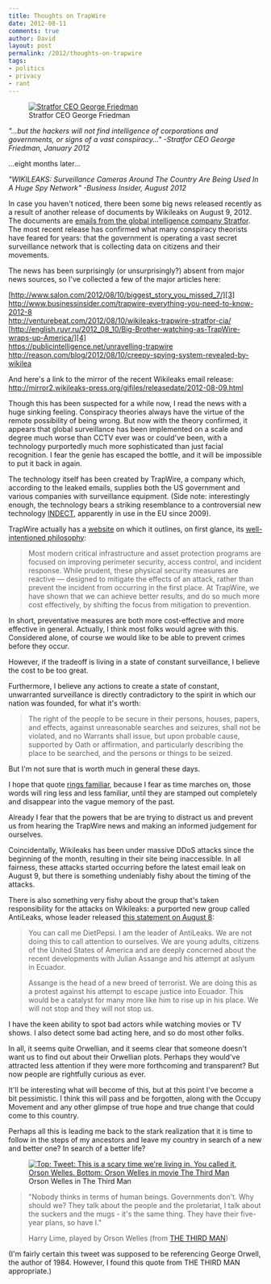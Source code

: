 ```yaml
---
title: Thoughts on TrapWire
date: 2012-08-11
comments: true
author: David
layout: post
permalink: /2012/thoughts-on-trapwire
tags:
- politics
- privacy
- rant
---
```


<figure itemprop="image" itemscope="" itemtype="http://schema.org/ImageObject" class="center">
    <meta itemprop="width" content="817" />
    <meta itemprop="height" content="1000" />
    <meta itemprop="url" content="http://davidbcalhoun.com/wp-content/uploads/2012/08/george-friedman-stratfor.jpg" />
    <a href="http://davidbcalhoun.com/wp-content/uploads/2012/08/george-friedman-stratfor.jpg">
        <img itemprop="contentUrl" src="http://davidbcalhoun.com/wp-content/uploads/2012/08/george-friedman-stratfor.jpg" alt="Stratfor CEO George Friedman" />
    </a>
    <figcaption itemprop="caption">Stratfor CEO George Friedman</figcaption>
</figure>

*"...but the hackers will not find intelligence of corporations and governments, or signs of a vast conspiracy..." -Stratfor CEO George Friedman, January 2012*

...eight months later...

*"WIKILEAKS: Surveillance Cameras Around The Country Are Being Used In A Huge Spy Network" -Business Insider, August 2012*

In case you haven't noticed, there been some big news released recently as a result of another release of documents by Wikileaks on August 9, 2012. The documents are [emails from the global intelligence company Stratfor][2]. The most recent release has confirmed what many conspiracy theorists have feared for years: that the government is operating a vast secret surveillance network that is collecting data on citizens and their movements.

The news has been surprisingly (or unsurprisingly?) absent from major news sources, so I've collected a few of the major articles here:

[http://www.salon.com/2012/08/10/biggest_story_you_missed_7/][3]  
<http://www.businessinsider.com/trapwire-everything-you-need-to-know-2012-8>  
<http://venturebeat.com/2012/08/10/wikileaks-trapwire-stratfor-cia/>  
[http://english.ruvr.ru/2012_08_10/Big-Brother-watching-as-TrapWire-wraps-up-America/][4]  
<https://publicintelligence.net/unravelling-trapwire>  
<http://reason.com/blog/2012/08/10/creepy-spying-system-revealed-by-wikilea>

And here's a link to the mirror of the recent Wikileaks email release: <http://mirror2.wikileaks-press.org/gifiles/releasedate/2012-08-09.html>

Though this has been suspected for a while now, I read the news with a huge sinking feeling. Conspiracy theories always have the virtue of the remote possibility of being wrong. But now with the theory confirmed, it appears that global surveillance has been implemented on a scale and degree much worse than CCTV ever was or could've been, with a technology purportedly much more sophisticated than just facial recognition. I fear the genie has escaped the bottle, and it will be impossible to put it back in again.

The technology itself has been created by TrapWire, a company which, according to the leaked emails, supplies both the US government and various companies with surveillance equipment. (Side note: interestingly enough, the technology bears a striking resemblance to a controversial new technology [INDECT][5], apparently in use in the EU since 2009).

TrapWire actually has a [website][6] on which it outlines, on first glance, its [well-intentioned philosophy][7]:

> Most modern critical infrastructure and asset protection programs are focused on improving perimeter security, access control, and incident response. While prudent, these physical security measures are reactive &#8212; designed to mitigate the effects of an attack, rather than prevent the incident from occurring in the first place. At TrapWire, we have shown that we can achieve better results, and do so much more cost effectively, by shifting the focus from mitigation to prevention.

In short, preventative measures are both more cost-effective and more effective in general. Actually, I think most folks would agree with this. Considered alone, of course we would like to be able to prevent crimes before they occur.

However, if the tradeoff is living in a state of constant surveillance, I believe the cost to be too great.

Furthermore, I believe any actions to create a state of constant, unwarranted surveillance is directly contradictory to the spirit in which our nation was founded, for what it's worth:

> The right of the people to be secure in their persons, houses, papers, and effects, against unreasonable searches and seizures, shall not be violated, and no Warrants shall issue, but upon probable cause, supported by Oath or affirmation, and particularly describing the place to be searched, and the persons or things to be seized.

But I'm not sure that is worth much in general these days.

I hope that quote [rings familiar][8], because I fear as time marches on, those words will ring less and less familiar, until they are stamped out completely and disappear into the vague memory of the past.

Already I fear that the powers that be are trying to distract us and prevent us from hearing the TrapWire news and making an informed judgement for ourselves.

Coincidentally, Wikileaks has been under massive DDoS attacks since the beginning of the month, resulting in their site being inaccessible. In all fairness, these attacks started occurring before the latest email leak on August 9, but there is something undeniably fishy about the timing of the attacks.

There is also something very fishy about the group that's taken responsibility for the attacks on Wikileaks: a purported new group called AntiLeaks, whose leader released [this statement on August 8][9]:

> You can call me DietPepsi. I am the leader of AntiLeaks. We are not doing this to call attention to ourselves. We are young adults, citizens of the United States of America and are deeply concerned about the recent developments with Julian Assange and his attempt at aslyum in Ecuador.
> 
> Assange is the head of a new breed of terrorist. We are doing this as a protest against his attempt to escape justice into Ecuador. This would be a catalyst for many more like him to rise up in his place. We will not stop and they will not stop us.

I have the keen ability to spot bad actors while watching movies or TV shows. I also detect some bad acting here, and so do most other folks.

In all, it seems quite Orwellian, and it seems clear that someone doesn't want us to find out about their Orwellian plots. Perhaps they would've attracted less attention if they were more forthcoming and transparent? But now people are rightfully curious as ever.

It'll be interesting what will become of this, but at this point I've become a bit pessimistic. I think this will pass and be forgotten, along with the Occupy Movement and any other glimpse of true hope and true change that could come to this country.

Perhaps all this is leading me back to the stark realization that it is time to follow in the steps of my ancestors and leave my country in search of a new and better one? In search of a better life?

<figure itemprop="image" itemscope="" itemtype="http://schema.org/ImageObject" class="center">
    <meta itemprop="width" content="500" />
    <meta itemprop="height" content="717" />
    <meta itemprop="url" content="https://www.davidbcalhoun.com/wp-content/uploads/2012/08/orson.png" />
    <a href="https://twitter.com/PhillyRoach/status/234423706389184512">
        <img itemprop="contentUrl" src="https://www.davidbcalhoun.com/wp-content/uploads/2012/08/orson.png" alt="Top: Tweet: This is a scary time we're living in.  You called it, Orson Welles.  Bottom: Orson Welles in movie The Third Man" />
    </a>
    <figcaption itemprop="caption">Orson Welles in The Third Man</figcaption>
</figure>

> "Nobody thinks in terms of human beings. Governments don't. Why should we? They talk about the people and the proletariat, I talk about the suckers and the mugs - it's the same thing. They have their five-year plans, so have I."
>
> Harry Lime, played by Orson Welles (from [THE THIRD MAN](http://www.imdb.com/title/tt0041959/))
    
(I'm fairly certain this tweet was supposed to be referencing George Orwell, the author of 1984. However, I found this quote from THE THIRD MAN appropriate.)

 [1]: http://www.youtube.com/watch?v=ItreEs03A2k&#038;t=3m13s
 [2]: http://mirror2.wikileaks-press.org/gifiles/releasedate/2012-08-09.html
 [3]: http://www.salon.com/2012/08/10/biggest_story_you_missed_7/
 [4]: http://english.ruvr.ru/2012_08_10/Big-Brother-watching-as-TrapWire-wraps-up-America/
 [5]: http://stream.aljazeera.com/story/predicting-crime-online-and-offline-0022307
 [6]: http://www.trapwire.com/
 [7]: http://www.trapwire.com/attack.html
 [8]: http://en.wikipedia.org/wiki/Fourth_Amendment_to_the_United_States_Constitution
 [9]: http://www.twitlonger.com/show/intmnv